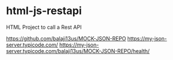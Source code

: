 # html-js-restapi
HTML Project to call a Rest API

https://github.com/balaji13us/MOCK-JSON-REPO
https://my-json-server.typicode.com/
https://my-json-server.typicode.com/balaji13us/MOCK-JSON-REPO/health/
